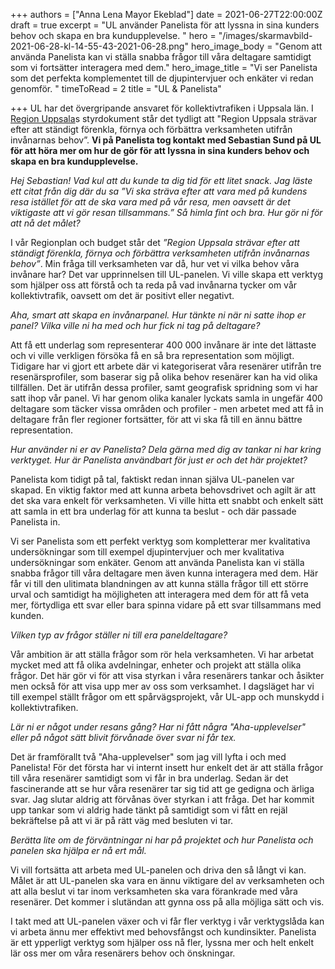 +++
authors = ["Anna Lena Mayor Ekeblad"]
date = 2021-06-27T22:00:00Z
draft = true
excerpt = "UL använder Panelista för att lyssna in sina kunders behov och skapa en bra kundupplevelse. "
hero = "/images/skarmavbild-2021-06-28-kl-14-55-43-2021-06-28.png"
hero_image_body = "Genom att använda Panelista kan vi ställa snabba frågor till våra deltagare samtidigt som vi fortsätter interagera med dem."
hero_image_title = "Vi ser Panelista som det perfekta komplementet till de djupintervjuer och enkäter vi redan genomför. "
timeToRead = 2
title = "UL & Panelista"

+++
UL har det övergripande ansvaret för kollektivtrafiken i Uppsala län. I [Region Uppsala](https://www.linkedin.com/company/region-uppsala/)s styrdokument står det tydligt att "Region Uppsala strävar efter att ständigt förenkla, förnya och förbättra verksamheten utifrån invånarnas behov”. **Vi på Panelista tog kontakt med Sebastian Sund på UL för att höra mer om hur de gör för att lyssna in sina kunders behov och skapa en bra kundupplevelse.**

_Hej Sebastian! Vad kul att du kunde ta dig tid för ett litet snack. Jag läste ett citat från dig där du sa ”Vi ska sträva efter att vara med på kundens resa istället för att de ska vara med på vår resa, men oavsett är det viktigaste att vi gör resan tillsammans.” Så himla fint och bra. Hur gör ni för att nå det målet?_

I vår Regionplan och budget står det _”Region Uppsala strävar efter att ständigt förenkla, förnya och förbättra verksamheten utifrån invånarnas behov”_. Min fråga till verksamheten var då, hur vet vi vilka behov våra invånare har? Det var upprinnelsen till UL-panelen. Vi ville skapa ett verktyg som hjälper oss att förstå och ta reda på vad invånarna tycker om vår kollektivtrafik, oavsett om det är positivt eller negativt.

_Aha, smart att skapa en invånarpanel. Hur tänkte ni när ni satte ihop er panel? Vilka ville ni ha med och hur fick ni tag på deltagare?_

Att få ett underlag som representerar 400 000 invånare är inte det lättaste och vi ville verkligen försöka få en så bra representation som möjligt. Tidigare har vi gjort ett arbete där vi kategoriserat våra resenärer utifrån tre resenärsprofiler, som baserar sig på olika behov resenärer kan ha vid olika tillfällen. Det är utifrån dessa profiler, samt geografisk spridning som vi har satt ihop vår panel. Vi har genom olika kanaler lyckats samla in ungefär 400 deltagare som täcker vissa områden och profiler - men arbetet med att få in deltagare från fler regioner fortsätter, för att vi ska få till en ännu bättre representation.

_Hur använder ni er av Panelista? Dela gärna med dig av tankar ni har kring verktyget. Hur är Panelista användbart för just er och det här projektet?_

Panelista kom tidigt på tal, faktiskt redan innan själva UL-panelen var skapad. En viktig faktor med att kunna arbeta behovsdrivet och agilt är att det ska vara enkelt för verksamheten. Vi ville hitta ett snabbt och enkelt sätt att samla in ett bra underlag för att kunna ta beslut - och där passade Panelista in.

Vi ser Panelista som ett perfekt verktyg som kompletterar mer kvalitativa undersökningar som till exempel djupintervjuer och mer kvalitativa undersökningar som enkäter. Genom att använda Panelista kan vi ställa snabba frågor till våra deltagare men även kunna interagera med dem. Här får vi till den ulitimata blandningen av att kunna ställa frågor till ett större urval och samtidigt ha möjligheten att interagera med dem för att få veta mer, förtydliga ett svar eller bara spinna vidare på ett svar tillsammans med kunden.

_Vilken typ av frågor ställer ni till era paneldeltagare?_

Vår ambition är att ställa frågor som rör hela verksamheten. Vi har arbetat mycket med att få olika avdelningar, enheter och projekt att ställa olika frågor. Det här gör vi för att visa styrkan i våra resenärers tankar och åsikter men också för att visa upp mer av oss som verksamhet. I dagsläget har vi till exempel ställt frågor om ett spårvägsprojekt, vår UL-app och munskydd i kollektivtrafiken.

_Lär ni er något under resans gång? Har ni fått några "Aha-upplevelser" eller på något sätt blivit förvånade över svar ni får tex._

Det är framförallt två "Aha-upplevelser" som jag vill lyfta i och med Panelista! För det första har vi internt insett hur enkelt det är att ställa frågor till våra resenärer samtidigt som vi får in bra underlag. Sedan är det fascinerande att se hur våra resenärer tar sig tid att ge gedigna och ärliga svar. Jag slutar aldrig att förvånas över styrkan i att fråga. Det har kommit upp tankar som vi aldrig hade tänkt på samtidigt som vi fått en rejäl bekräftelse på att vi är på rätt väg med besluten vi tar.

_Berätta lite om de förväntningar ni har på projektet och hur Panelista och panelen ska hjälpa er nå ert mål._

Vi vill fortsätta att arbeta med UL-panelen och driva den så långt vi kan. Målet är att UL-panelen ska vara en ännu viktigare del av verksamheten och att alla beslut vi tar inom verksamheten ska vara förankrade med våra resenärer. Det kommer i slutändan att gynna oss på alla möjliga sätt och vis.

I takt med att UL-panelen växer och vi får fler verktyg i vår verktygslåda kan vi arbeta ännu mer effektivt med behovsfångst och kundinsikter. Panelista är ett ypperligt verktyg som hjälper oss nå fler, lyssna mer och helt enkelt lär oss mer om våra resenärers behov och önskningar.